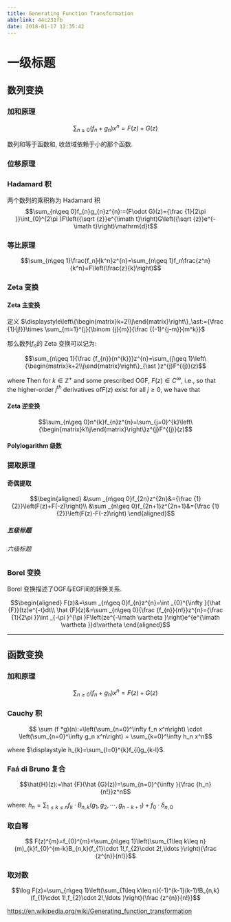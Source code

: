 ```yaml
---
title: Generating Function Transformation
abbrlink: 44c231fb
date: 2018-01-17 12:35:42
---
```


# 一级标题

## 数列变换

### 加和原理

$$\sum_{n\geq0}(f_n+g_n)x^n=F(z)+G(z)$$

数列和等于函数和, 收敛域依赖于小的那个函数.

### 位移原理

### Hadamard 积 
两个数列的乘积称为 Hadamard 积
$$\sum_{n\geq 0}f_{n}g_{n}z^{n}:=(F\odot G)(z)={\frac {1}{2\pi }}\int_{0}^{2\pi }F\left({\sqrt {z}}e^{\imath t}\right)G\left({\sqrt {z}}e^{-\imath t}\right)\mathrm{d}t$$

### 等比原理

$$\sum_{n\geq 1}\frac{f_n}{k^n}z^{n}=\sum_{n\geq 1}f_n\frac{z^n}{k^n}=F\left(\frac{z}{k}\right)$$

### Zeta 变换

#### Zeta 主变换
定义 $\displaystyle\left\{\begin{matrix}k+2\\j\end{matrix}\right\}_\ast:={\frac {1}{j!}}\times \sum_{m=1}^{j}{\binom {j}{m}}{\frac {(-1)^{j-m}}{m^k}}$

那么数列$f_n$的 Zeta 变换可以记为:

$$\sum_{n\geq 1}{\frac {f_{n}}{n^{k}}}z^{n}=\sum_{j\geq 1}\left\{\begin{matrix}k+2\\j\end{matrix}\right\}_{\ast }z^{j}F^{(j)}(z)$$

where Then for $k \in \mathbb{Z}^{+}$ and some prescribed OGF, ${\displaystyle F(z)\in C^{\infty }}$, i.e., so that the higher-order $j^{th}$ derivatives of$F(z)$ exist for all $j\geq 0$, we have that

#### Zeta 逆变换


$$\sum_{n\geq 0}n^{k}f_{n}z^{n}=\sum_{j=0}^{k}\left\{\begin{matrix}k\\j\end{matrix}\right\}z^{j}F^{(j)}(z)$$

#### Polylogarithm 级数


### 提取原理

#### 奇偶提取

$$\begin{aligned}
&\sum _{n\geq 0}f_{2n}z^{2n}&={\frac {1}{2}}\left(F(z)+F(-z)\right)\\
&\sum _{n\geq 0}f_{2n+1}z^{2n+1}&={\frac {1}{2}}\left(F(z)-F(-z)\right)
\end{aligned}$$

##### 五级标题

###### 六级标题

### Borel 变换

Borel 变换描述了OGF与EGF间的转换关系.

$$\begin{aligned}
F(z)&=\sum _{n\geq 0}f_{n}z^{n}=\int _{0}^{\infty }{\hat {F}}(tz)e^{-t}dt\\
\hat {F}(z)&=\sum _{n\geq 0}{\frac {f_{n}}{n!}}z^{n}={\frac {1}{2\pi }}\int _{-\pi }^{\pi }F\left(ze^{-\imath \vartheta }\right)e^{e^{\imath \vartheta }}d\vartheta
\end{aligned}$$

---

## 函数变换

### 加和原理

$$\sum_{n\geq0}(f_n+g_n)x^n=F(z)+G(z)$$

### Cauchy 积 

$$ \sum (f *g)(n):=\left(\sum_{n=0}^\infty f_n x^n\right) \cdot \left(\sum_{n=0}^\infty g_n x^n\right) = \sum_{k=0}^\infty h_n x^n$$

where $\displaystyle h_{k}=\sum_{l=0}^{k}f_{l}g_{k-l}$.


### Faá di Bruno 复合


$$\hat{H}(z):=\hat {F}(\hat {G}(z))=\sum_{n=0}^{\infty }{\frac {h_n}{n!}}z^n$$

where: $\displaystyle h_n=\sum_{1\leq k\leq n}f_k\cdot B_{n,k}(g_1,g_2,\cdots,g_{n-k+1})+f_0\cdot\delta_{n,0}$

### 取自幂

$$ F(z)^{m}=f_{0}^{m}+\sum_{n\geq 1}\left(\sum_{1\leq k\leq n}(m)_{k}f_{0}^{m-k}B_{n,k}(f_{1}\cdot 1!,f_{2}\cdot 2!,\ldots )\right){\frac {z^{n}}{n!}}$$

### 取对数

$$\log F(z)=\sum_{n\geq 1}\left(\sum_{1\leq k\leq n}(-1)^{k-1}(k-1)!B_{n,k}(f_{1}\cdot 1!,f_{2}\cdot 2!,\ldots )\right){\frac {z^{n}}{n!}}$$




https://en.wikipedia.org/wiki/Generating_function_transformation